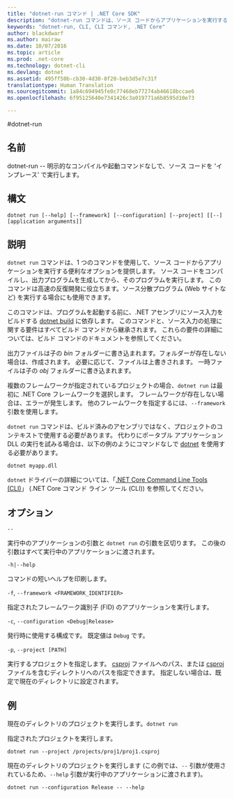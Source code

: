 ```yaml
---
title: "dotnet-run コマンド | .NET Core SDK"
description: "dotnet-run コマンドは、ソース コードからアプリケーションを実行する便利なオプションを提供します。"
keywords: "dotnet-run, CLI, CLI コマンド, .NET Core"
author: blackdwarf
ms.author: mairaw
ms.date: 10/07/2016
ms.topic: article
ms.prod: .net-core
ms.technology: dotnet-cli
ms.devlang: dotnet
ms.assetid: 495ff50b-cb30-4d30-8f20-beb3d5e7c31f
translationtype: Human Translation
ms.sourcegitcommit: 1a84c694945fe0c77468eb77274ab46618bccae6
ms.openlocfilehash: 6f95125640e7341426c3a019771a6b8595d10e73

---
```


#<a name="dotnet-run"></a>dotnet-run

## <a name="name"></a>名前 

dotnet-run -- 明示的なコンパイルや起動コマンドなしで、ソース コードを 'インプレース' で実行します。

## <a name="synopsis"></a>構文

`dotnet run [--help] [--framework] [--configuration]
    [--project] [[--] [application arguments]]`

## <a name="description"></a>説明
`dotnet run` コマンドは、1 つのコマンドを使用して、ソース コードからアプリケーションを実行する便利なオプションを提供します。 ソース コードをコンパイルし、出力プログラムを生成してから、そのプログラムを実行します。 このコマンドは高速の反復開発に役立ちます。ソース分散プログラム (Web サイトなど) を実行する場合にも使用できます。

このコマンドは、プログラムを起動する前に、.NET アセンブリにソース入力をビルドする [dotnet build](dotnet-build.md) に依存します。 このコマンドと、ソース入力の処理に関する要件はすべてビルド コマンドから継承されます。 これらの要件の詳細については、ビルド コマンドのドキュメントを参照してください。

出力ファイルは子の *bin* フォルダーに書き込まれます。フォルダーが存在しない場合は、作成されます。 必要に応じて、ファイルは上書きされます。 一時ファイルは子の *obj* フォルダーに書き込まれます。  

複数のフレームワークが指定されているプロジェクトの場合、`dotnet run` は最初に .NET Core フレームワークを選択します。 フレームワークが存在しない場合は、エラーが発生します。 他のフレームワークを指定するには、`--framework` 引数を使用します。

`dotnet run` コマンドは、ビルド済みのアセンブリではなく、プロジェクトのコンテキストで使用する必要があります。 代わりにポータブル アプリケーション DLL の実行を試みる場合は、以下の例のようにコマンドなしで [dotnet](dotnet.md) を使用する必要があります。
 
`dotnet myapp.dll`

`dotnet` ドライバーの詳細については、「[.NET Core Command Line Tools (CLI)](index.md)」 (.NET Core コマンド ライン ツール (CLI)) を参照してください。

## <a name="options"></a>オプション

`--`

実行中のアプリケーションの引数と `dotnet run` の引数を区切ります。 この後の引数はすべて実行中のアプリケーションに渡されます。 

`-h|--help`

コマンドの短いヘルプを印刷します。

`-f`, `--framework <FRAMEWORK_IDENTIFIER>`

指定されたフレームワーク識別子 (FID) のアプリケーションを実行します。 

`-c`, `--configuration <Debug|Release>`

発行時に使用する構成です。 既定値は `Debug` です。

`-p`, `--project [PATH]`

実行するプロジェクトを指定します。 [csproj](csproj.md) ファイルへのパス、または [csproj](csproj.md) ファイルを含むディレクトリへのパスを指定できます。 指定しない場合は、既定で現在のディレクトリに設定されます。 

## <a name="examples"></a>例

現在のディレクトリのプロジェクトを実行します。`dotnet run` 

指定されたプロジェクトを実行します。

`dotnet run --project /projects/proj1/proj1.csproj`

現在のディレクトリのプロジェクトを実行します (この例では、`--` 引数が使用されているため、`--help` 引数が実行中のアプリケーションに渡されます)。

`dotnet run --configuration Release -- --help`


<!--HONumber=Nov16_HO3-->


